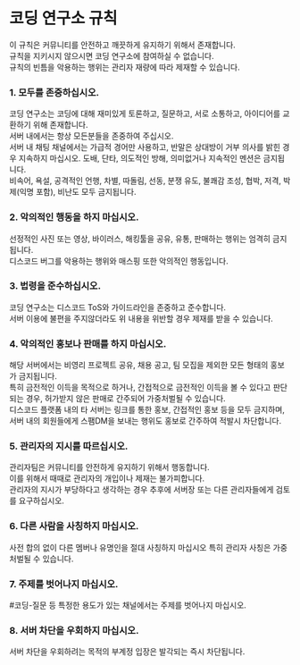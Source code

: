 # 코딩 연구소 규칙

이 규칙은 커뮤니티를 안전하고 깨끗하게 유지하기 위해서 존재합니다.  
규칙을 지키시지 않으시면 코딩 연구소에 참여하실 수 없습니다.  
규칙의 빈틈을 악용하는 행위는 관리자 재량에 따라 제재할 수 있습니다.

### 1. 모두를 존중하십시오.

코딩 연구소는 코딩에 대해 재미있게 토론하고, 질문하고, 서로 소통하고, 아이디어를 교환하기 위해 존재합니다.  
서버 내에서는 항상 모든분들을 존중하여 주십시오.  
서버 내 채팅 채널에서는 가급적 경어만 사용하고, 반말은 상대방이 거부 의사를 밝힌 경우 지속하지 마십시오.
도배, 단타, 의도적인 방해, 의미없거나 지속적인 멘션은 금지됩니다.  
비속어, 욕설, 공격적인 언행, 차별, 따돌림, 선동, 분쟁 유도, 불쾌감 조성, 협박, 저격, 박제(익명 포함), 비난도 모두 금지됩니다.

### 2. 악의적인 행동을 하지 마십시오.

선정적인 사진 또는 영상, 바이러스, 해킹툴을 공유, 유통, 판매하는 행위는 엄격히 금지됩니다.  
디스코드 버그를 악용하는 행위와 매스핑 또한 악의적인 행동입니다.

### 3. 법령을 준수하십시오.

코딩 연구소는 디스코드 ToS와 가이드라인을 존중하고 준수합니다.  
서버 이용에 불편을 주지않더라도 위 내용을 위반할 경우 제재를 받을 수 있습니다.

### 4. 악의적인 홍보나 판매를 하지 마십시오.

해당 서버에서는 비영리 프로젝트 공유, 채용 공고, 팀 모집을 제외한 모든 형태의 홍보가 금지됩니다.  
특히 금전적인 이득을 목적으로 하거나, 간접적으로 금전적인 이득을 볼 수 있다고 판단되는 경우, 허가받지 않은 판매로 간주되어 가중처벌될 수 있습니다.  
디스코드 플랫폼 내의 타 서버는 링크를 통한 홍보, 간접적인 홍보 등을 모두 금지하며, 서버 내의 회원들에게 스팸DM을 보내는 행위도 홍보로 간주하여 적발시 차단합니다.

### 5. 관리자의 지시를 따르십시오.

관리자팀은 커뮤니티를 안전하게 유지하기 위해서 행동합니다.  
이를 위해서 때때로 관리자의 개입이나 제재는 불가피합니다.  
관리자의 지시가 부당하다고 생각하는 경우 추후에 서버장 또는 다른 관리자들에게 검토를 요구하십시오.

### 6. 다른 사람을 사칭하지 마십시오.

사전 합의 없이 다른 멤버나 유명인을 절대 사칭하지 마십시오
특히 관리자 사칭은 가중처벌될 수 있습니다.

### 7. 주제를 벗어나지 마십시오.

#코딩-질문 등 특정한 용도가 있는 채널에서는 주제를 벗어나지 마십시오.

### 8. 서버 차단을 우회하지 마십시오.

서버 차단을 우회하려는 목적의 부계정 입장은 발각되는 즉시 차단됩니다.
